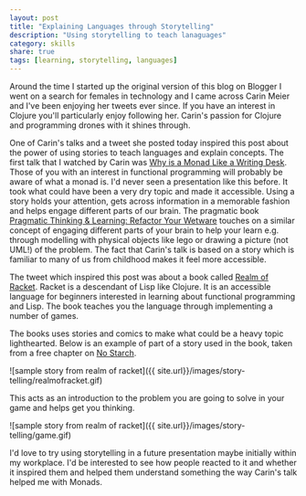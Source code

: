```yaml
---
layout: post
title: "Explaining Languages through Storytelling"
description: "Using storytelling to teach lanaguages"
category: skills 
share: true
tags: [learning, storytelling, languages]
---
```


Around the time I started up the original version of this blog on Blogger I went on a search for females in technology and I came across Carin Meier and I've been enjoying her tweets ever since. If you have an interest in Clojure you'll particularly enjoy following her. Carin's passion for Clojure and programming drones with it shines through. 

One of Carin's talks and a tweet she posted today inspired this post about the power of using stories to teach languages and explain concepts. The first talk that I watched by Carin was [Why is a Monad Like a Writing Desk](http://www.infoq.com/presentations/Why-is-a-Monad-Like-a-Writing-Desk?). Those of you with an interest in functional programming will probably be aware of what a monad is. I'd never seen a presentation like this before. It took what could have been a very dry topic and made it accessible. Using a story holds your attention, gets across information in a memorable fashion and helps engage different parts of our brain. The pragmatic book [Pragmatic Thinking & Learning: Refactor Your Wetware](http://pragprog.com/book/ahptl/pragmatic-thinking-and-learning) touches on a similar concept of engaging different parts of your brain to help your learn e.g. through modelling with physical objects like lego or drawing a picture (not UML!) of the problem. The fact that Carin's talk is based on a story which is familiar to many of us from childhood makes it feel more accessible.

The tweet which inspired this post was about a book called [Realm of Racket](http://www.realmofracket.com/). Racket is a descendant of Lisp like Clojure. It is an accessible language for beginners interested in learning about functional programming and Lisp. The book teaches you the language through implementing a number of games.

The books uses stories and comics to make what could be a heavy topic lighthearted. Below is an example of part of a story used in the book, taken from a free chapter on [No Starch](http://nostarch.com/realmofracket).  

![sample story from realm of racket]({{ site.url}}/images/story-telling/realmofracket.gif)

This acts as an introduction to the problem you are going to solve in your game and helps get you thinking.

![sample story from realm of racket]({{ site.url}}/images/story-telling/game.gif)

I'd love to try using storytelling in a future presentation maybe initially within my workplace. I'd be interested to see how people reacted to it and whether it inspired them and helped them understand something the way Carin's talk helped me with Monads. 

